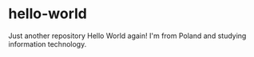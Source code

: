 # hello-world
Just another repository 
Hello World again! I'm from Poland and studying information technology.
